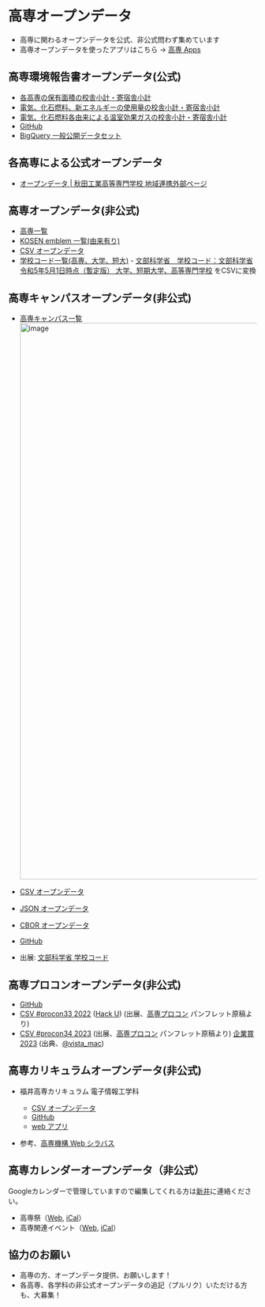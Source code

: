 # 高専オープンデータ

- 高専に関わるオープンデータを公式、非公式問わず集めています
- 高専オープンデータを使ったアプリはこちら → [高専 Apps](https://github.com/codeforkosen/kosen-apps/)

## 高専環境報告書オープンデータ(公式)

- [各高専の保有面積の校舎小計・寄宿舎小計](https://codeforkosen.github.io/kosen-opendata/data/kiko/kankyo2020/kankyo2020_facilityarea.csv)
- [電気、化石燃料、新エネルギーの使用量の校舎小計・寄宿舎小計](https://codeforkosen.github.io/kosen-opendata/data/kiko/kankyo2020/kankyo2020_energyinput.csv)
- [電気、化石燃料各由来による温室効果ガスの校舎小計・寄宿舎小計](https://codeforkosen.github.io/kosen-opendata/data/kiko/kankyo2020/kankyo2020_co2.csv)
- [GitHub](https://github.com/codeforkosen/kosen-opendata/tree/main/data/kiko/kankyo2020)
- [BigQuery 一般公開データセット](https://console.cloud.google.com/bigquery?project=kosen-opendata&ws=&p=kosen-opendata&d=kankyo2020&page=dataset)

## 各高専による公式オープンデータ

- [オープンデータ | 秋田工業高等専門学校 地域連携外部ページ](http://akita-nct.coop-edu.jp/opendata)

## 高専オープンデータ(非公式)

- [高専一覧](https://codeforkosen.github.io/kosen-opendata/sample/kosen.html)
- [KOSEN emblem 一覧(由来有り)](https://codeforkosen.github.io/kosen-opendata/sample/kosen_emblem.html)
- [CSV オープンデータ](https://codeforkosen.github.io/kosen-opendata/data/kosen.csv)
- [学校コード一覧(高専、大学、短大)](https://codeforkosen.github.io/kosen-opendata/data/mext/scode.csv) - [文部科学省　学校コード：文部科学省](https://www.mext.go.jp/b_menu/toukei/mext_01087.html) [令和5年5月1日時点（暫定版） 大学、短期大学、高等専門学校](https://www.mext.go.jp/content/20230731-mxt_chousa01-000011635_5.xlsx) をCSVに変換

## 高専キャンパスオープンデータ(非公式)

- [高専キャンパス一覧](https://codeforkosen.github.io/kosen-opendata/sample/campus.html)
  <img width="1126" alt="image" src="https://user-images.githubusercontent.com/1715217/196065829-01d89920-93eb-40af-a645-dfb41c5f4073.png">

- [CSV オープンデータ](https://codeforkosen.github.io/kosen-opendata/data/kosen_campus.csv)
- [JSON オープンデータ](https://codeforkosen.github.io/kosen-opendata/data/kosen_campus.json)
- [CBOR オープンデータ](https://codeforkosen.github.io/kosen-opendata/data/kosen_campus.cbor)
- [GitHub](https://github.com/codeforkosen/kosen-opendata/blob/main/data/kosen_campus.csv)
- 出展: [文部科学省 学校コード](https://www.mext.go.jp/b_menu/toukei/mext_01087.html)

## 高専プロコンオープンデータ(非公式)

- [GitHub](https://github.com/codeforkosen/kosen-opendata/tree/main/data/procon/)
- [CSV #procon33 2022](https://codeforkosen.github.io/kosen-opendata/data/procon/procon2022.csv) ([Hack U](https://codeforkosen.github.io/kosen-opendata/data/procon/procon2022_hacku.csv)) (出展、<a href=https://www.procon.gr.jp/>高専プロコン</a> パンフレット原稿より)
- [CSV #procon34 2023](https://codeforkosen.github.io/kosen-opendata/data/procon/procon2023.csv) (出展、<a href=https://www.procon.gr.jp/>高専プロコン</a> パンフレット原稿より) [企業賞 2023](https://codeforkosen.github.io/kosen-opendata/data/procon/procon2023_prize.csv) (出典、<a href=https://twitter.com/vista_mac/status/1713463238485299339>@vista_mac</a>)

## 高専カリキュラムオープンデータ(非公式)

- 福井高専カリキュラム 電子情報工学科

  - [CSV オープンデータ](https://codeforkosen.github.io/kosen-opendata/data/fukui/fukui-kosen-subject.csv)
  - [GitHub](https://github.com/codeforkosen/data/fukui/)
  - [web アプリ](https://codeforkosen.github.io/kosen-apps/fukui-all.html)

- 参考、[高専機構 Web シラバス](https://syllabus.kosen-k.go.jp/Pages/PublicSchools?lang=ja)

## 高専カレンダーオープンデータ（非公式）
Googleカレンダーで管理していますので編集してくれる方は[新井](https://github.com/ismail-a)に連絡ください。

- 高専祭（[Web](https://calendar.google.com/calendar/embed?src=749tsh6idmas12dr4n75g8i1p8%40group.calendar.google.com&ctz=Asia%2FTokyo), [iCal](https://calendar.google.com/calendar/ical/749tsh6idmas12dr4n75g8i1p8%40group.calendar.google.com/public/basic.ics)）
- 高専関連イベント（[Web](https://calendar.google.com/calendar/embed?src=t25jlrfok8pt9madg0j3cvih5k%40group.calendar.google.com&ctz=Asia%2FTokyo), [iCal](https://calendar.google.com/calendar/ical/t25jlrfok8pt9madg0j3cvih5k%40group.calendar.google.com/public/basic.ics)）

## 協力のお願い

- 高専の方、オープンデータ提供、お願いします！
- 各高専、各学科の非公式オープンデータの追記（プルリク）いただける方も、大募集！
